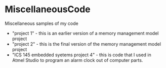 # MiscellaneousCode
Miscellaneous samples of my code

- "project 1" - this is an earlier version of a memory management model project
- "project 2" - this is the final version of the memory management model project
- "ICS 145 embedded syetems project 4" - this is code that I used in Atmel Studio to program an alarm clock out of computer parts.
